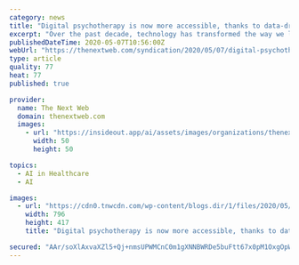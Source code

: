 ```yaml
---
category: news
title: "Digital psychotherapy is now more accessible, thanks to data-driven healthcare tools"
excerpt: "Over the past decade, technology has transformed the way we live.  The emergence and advancement of personal devices, data capture, networks and the cloud, deep learning , and Internet of Things (IoT)—amongst other things—has changed our world."
publishedDateTime: 2020-05-07T10:56:00Z
webUrl: "https://thenextweb.com/syndication/2020/05/07/digital-psychotherapy-is-now-more-accessible-thanks-to-data-driven-healthcare-tools/"
type: article
quality: 77
heat: 77
published: true

provider:
  name: The Next Web
  domain: thenextweb.com
  images:
    - url: "https://insideout.app/ai/assets/images/organizations/thenextweb.com-50x50.jpg"
      width: 50
      height: 50

topics:
  - AI in Healthcare
  - AI

images:
  - url: "https://cdn0.tnwcdn.com/wp-content/blogs.dir/1/files/2020/05/1-2-796x417.jpg"
    width: 796
    height: 417
    title: "Digital psychotherapy is now more accessible, thanks to data-driven healthcare tools"

secured: "AAr/soXlAxvaXZl5+Qj+nmsUPWMCnC0m1gXNNBWRDe5buFtt67x0pM1OxgOpWY7f+1nBazSmY1UOcEJt4wwSM0o0ytMnW8Ftt1QOru2i3rzVGE0SsP3cYBrMSOMDnabzrTImoM14GC4IzyJ2VxXjNq7PJ3YGrFRtIx/LSfPehqjbFegY1wua+aJoSQF5UsxVGZEcppneLtt1oJbhwm2GlN5+cQ6S7NZfCqCsbstzeLSNHJeVWEtB+Kie8krpXjmbeHYWuEtK1BQECVRmC8cpOS8wcfYRHIhhhNFgxYlSrbfzG4XbQNG9/Jn+/ck+ZDctvSUpkBHvozwQugT8fZndUuvVAnIofOcNXyMmAhsl+ZnlBK6J+mG6WmXeJ3bfTcORTbzxSu57Tj/44S937XxikTpWOciZhi/FUkweUgAeRvopFZEzrY1+W0uMv/CTm1uMJzf4v84synuCB7LcvF2Ri9i4BUege3KnzbOQ+Ub3TA4=;6+aQWx5qZgshOymigWpT8Q=="
---
```


